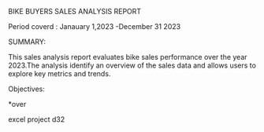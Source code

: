 BIKE BUYERS SALES ANALYSIS REPORT


Period coverd :
Janauary 1,2023 -December 31 2023

SUMMARY:

This sales analysis report evaluates  bike sales performance over the year 2023.The analysis identify an overview of the sales data and allows users to explore key metrics and trends.

Objectives:

*over









excel project d32
